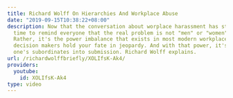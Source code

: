 ```yaml
---
title: Richard Wolff On Hierarchies And Workplace Abuse
date: "2019-09-15T10:38:22+08:00"
description: Now that the conversation about worplace harassment has started, it's
  time to remind everyone that the real problem is not "men" or "women" in particular.
  Rather, it's the power imbalance that exists in most modern workplaces where top
  decision makers hold your fate in jeopardy. And with that power, it's easy to bully
  one's subordinates into submission. Richard Wolff explains.
url: /richardwolffbriefly/XOLIfsK-Ak4/
providers:
  youtube:
    id: XOLIfsK-Ak4
type: video
---
```

